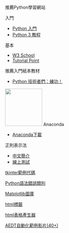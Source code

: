 推薦Python學習網站

入門
- [Python 入門](https://djangogirlstaipei.herokuapp.com/tutorials/python/?os=windows)
- [Python 3 教程](https://www.runoob.com/python3/python3-tutorial.html)

基本
- [W3 School](https://www.w3schools.com/python/)
- [Tutorial Point](https://www.tutorialspoint.com/python/index.htm)


推薦入門紙本教材 
- [Python 技術者們：練功！](https://www.books.com.tw/products/0010834816?gclid=EAIaIQobChMIv5TC35PM6QIVEK6WCh202AozEAQYASABEgIcxvD_BwE)
<img src="https://im1.book.com.tw/image/getImage?i=https://www.books.com.tw/img/001/083/48/0010834816.jpg&v=5d82073a&w=348&h=348 " width="120">
Anaconda

- [Anaconda下載](https://www.anaconda.com/products/individual)

正則表示法
- [中文簡介](http://120.105.184.250/cswang/thit/Linux/RegularExpression.htm)
- [線上測試](https://regex101.com/)

[tkinter範例代碼](https://likegeeks.com/python-gui-examples-tkinter-tutorial/)

[Python語法錯誤類別](https://medium.com/ccclub/ccclub-python-for-beginners-tutorial-edd15e2b5d1e)

[Matplotlib圖庫](https://matplotlib.org/3.1.1/gallery/index.html)

[html標籤](https://www.w3schools.com/tags/ref_byfunc.asp)

[html表格產生器](https://www.tablesgenerator.com/html_tables#)

[AEDT自動化範例影片(40+)](https://www.youtube.com/watch?v=oQUabN9sYb8&list=PLpbpz5laqqpGKTqmPwByUtVCVtSZwZFUb)

